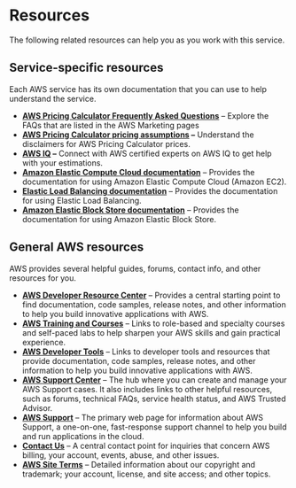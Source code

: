 # Resources<a name="resources"></a>

The following related resources can help you as you work with this service\.

## Service\-specific resources<a name="service-resources"></a>

Each AWS service has its own documentation that you can use to help understand the service\. 
+ **[AWS Pricing Calculator Frequently Asked Questions](http://aws.amazon.com/calculator/calculator-faq/)** – Explore the FAQs that are listed in the AWS Marketing pages
+ **[AWS Pricing Calculator pricing assumptions](http://aws.amazon.com/calculator/calculator-assumptions/) –** Understand the disclaimers for AWS Pricing Calculator prices\.
+ **[AWS IQ](http://aws.amazon.com/iq/?ref=c_pc) –** Connect with AWS certified experts on AWS IQ to get help with your estimations\.
+ **[Amazon Elastic Compute Cloud documentation](https://aws.amazon.com/documentation/ec2/?id=docs_gateway)** – Provides the documentation for using Amazon Elastic Compute Cloud \(Amazon EC2\)\.
+ **[Elastic Load Balancing documentation](https://docs.aws.amazon.com/elasticloadbalancing/)** – Provides the documentation for using Elastic Load Balancing\.
+ **[Amazon Elastic Block Store documentation](https://docs.aws.amazon.com/AWSEC2/latest/UserGuide/AmazonEBS.html)** – Provides the documentation for using Amazon Elastic Block Store\.

## General AWS resources<a name="general-resources"></a>

AWS provides several helpful guides, forums, contact info, and other resources for you\. 
+ **[AWS Developer Resource Center](https://aws.amazon.com/resources/)** – Provides a central starting point to find documentation, code samples, release notes, and other information to help you build innovative applications with AWS\.
+ **[AWS Training and Courses](https://aws.amazon.com/training/)** – Links to role\-based and specialty courses and self\-paced labs to help sharpen your AWS skills and gain practical experience\.
+ **[AWS Developer Tools](http://aws.amazon.com/tools/)** – Links to developer tools and resources that provide documentation, code samples, release notes, and other information to help you build innovative applications with AWS\.
+ **[AWS Support Center](https://console.aws.amazon.com/support/home#/)** – The hub where you can create and manage your AWS Support cases\. It also includes links to other helpful resources, such as forums, technical FAQs, service health status, and AWS Trusted Advisor\.
+ **[AWS Support](https://aws.amazon.com/premiumsupport/)** – The primary web page for information about AWS Support, a one\-on\-one, fast\-response support channel to help you build and run applications in the cloud\.
+ **[Contact Us](https://aws.amazon.com/contact-us/)** – A central contact point for inquiries that concern AWS billing, your account, events, abuse, and other issues\. 
+ **[AWS Site Terms](https://aws.amazon.com/terms/)** – Detailed information about our copyright and trademark; your account, license, and site access; and other topics\.